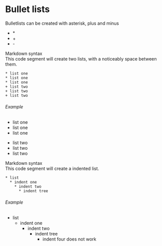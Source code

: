 # Bullet lists

Bulletlists can be created with asterisk, plus and minus

* \*
* \+
* \-

Markdown syntax  
This code segment will create two lists, with a noticeably space between them.
``` 
* list one
* list one
* list one
+ list two
+ list two
+ list two
```
###### Example
* list one
* list one
* list one
+ list two
+ list two
+ list two

Markdown syntax  
This code segment will create a indented list.
``` 
* list
  * indent one
    * indent two
      * indent tree 
```
###### Example
* list
  * indent one
    * indent two
      * indent tree 
        * indent four does not work
    
